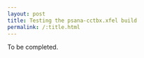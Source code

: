 ```yaml
---
layout: post
title: Testing the psana-cctbx.xfel build
permalink: /:title.html
---
```


To be completed.
